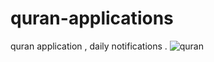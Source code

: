 # quran-applications
quran application , daily notifications .
![quran](https://user-images.githubusercontent.com/22664709/41132951-5cf0ce0c-6ac4-11e8-8f29-2423837db9a4.gif)
